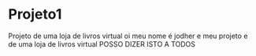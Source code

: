 # Projeto1
Projeto de uma loja de livros virtual
oi meu nome é jodher e meu projeto e de uma loja de livros virtual
POSSO DIZER ISTO A TODOS

